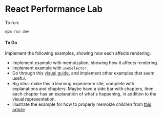# React Performance Lab

To run:
```
npm run dev
```

#### To Do

Implement the following examples, showing how each affects rendering.
- Implement example with memoization, showing how it affects rendering.
- Implement example with `useSelector`.
- Go through this [visual guide](https://alexsidorenko.com/blog/react-render-always-rerenders), and implement other examples that seem useful. 
- Big idea: make this a learning experience site, complete with explanations and chapters. Maybe have a side bar with chapters, then each chapter has an explanation of what's happening, in addition to the visual representation.  
- Illustrate the example for how to properly memoize children from [this article](https://www.developerway.com/posts/how-react-compiler-performs-on-real-code?ck_subscriber_id=3051735506&utm_source=convertkit&utm_medium=email&utm_campaign=How%20React%20Compiler%20Performs%20on%20Real%20Code%20-%2015920030#part3)